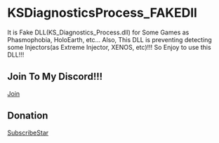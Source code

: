 # KSDiagnosticsProcess_FAKEDll
It is Fake DLL(KS_Diagnostics_Process.dll) for Some Games as Phasmophobia, HoloEarth, etc... Also, This DLL is preventing detecting some Injectors(as Extreme Injector, XENOS, etc)!!! So Enjoy to use this DLL!!!

## Join To My Discord!!!

[Join](https://discord.gg/fPy6mPV3PH)

## Donation

[SubscribeStar](https://www.subscribestar.com/riritofrancois)
